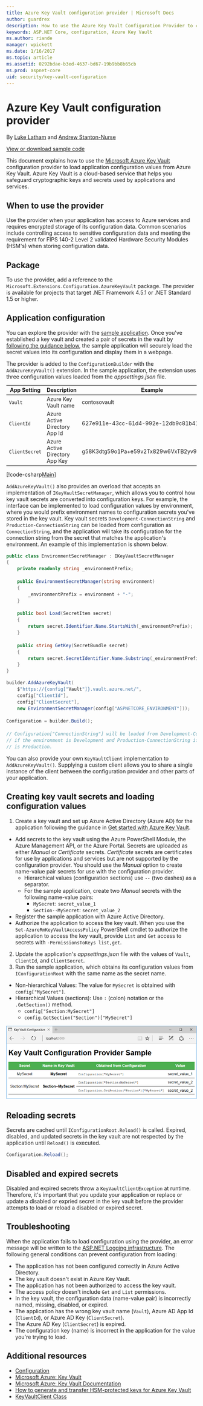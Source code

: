 ```yaml
---
title: Azure Key Vault configuration provider | Microsoft Docs
author: guardrex
description: How to use the Azure Key Vault Configuration Provider to configure an application using name-value pairs loaded at runtime.
keywords: ASP.NET Core, configuration, Azure Key Vault
ms.author: riande
manager: wpickett
ms.date: 1/16/2017
ms.topic: article
ms.assetid: 0292bdae-b3ed-4637-bd67-19b9bb8b65cb
ms.prod: aspnet-core
uid: security/key-vault-configuration
---
```

# Azure Key Vault configuration provider

By [Luke Latham](https://github.com/GuardRex) and [Andrew Stanton-Nurse](https://github.com/anurse)

[View or download sample code](https://github.com/aspnet/Docs/tree/master/aspnetcore/security/key-vault-configuration/sample)

This document explains how to use the [Microsoft Azure Key Vault](https://azure.microsoft.com/en-us/services/key-vault/) configuration provider to load application configuration values from Azure Key Vault. Azure Key Vault is a cloud-based service that helps you safeguard cryptographic keys and secrets used by applications and services.

## When to use the provider
Use the provider when your application has access to Azure services and requires encrypted storage of its configuration data. Common scenarios include controlling access to sensitive configuration data and meeting the requirement for FIPS 140-2 Level 2 validated Hardware Security Modules (HSM's) when storing configuration data.

## Package
To use the provider, add a reference to the `Microsoft.Extensions.Configuration.AzureKeyVault` package. The provider is available for projects that target .NET Framework 4.5.1 or .NET Standard 1.5 or higher.

## Application configuration
You can explore the provider with the [sample application](https://github.com/aspnet/Docs/tree/master/aspnetcore/security/key-vault-configuration/sample). Once you've established a key vault and created a pair of secrets in the vault by [following the guidance below](#creating-key-vault-secrets-and-loading-configuration-values), the sample application will securely load the secret values into its configuration and display them in a webpage.

The provider is added to the `ConfigurationBuilder` with the `AddAzureKeyVault()` extension. In the sample application, the extension uses three configuration values loaded from the *appsettings.json* file.

App Setting | Description | Example
--- | --- | ---
`Vault` | Azure Key Vault name | contosovault
`ClientId` | Azure Active Directory App Id | 627e911e-43cc-61d4-992e-12db9c81b413
`ClientSecret` | Azure Active Directory App Key | g58K3dtg59o1Pa+e59v2Tx829w6VxTB2yv9sv/101di=

[!code-csharp[Main](key-vault-configuration/sample/Startup.cs?name=snippet1&highlight=5,10-13)]

`AddAzureKeyVault()` also provides an overload that accepts an implementation of `IKeyVaultSecretManager`, which allows you to control how key vault secrets are converted into configuration keys. For example, the interface can be implemented to load configuration values by environment, where you would prefix environment names to configuration secrets you've stored in the key vault. Key vault secrets `Development-ConnectionString` and `Production-ConnectionString` can be loaded from configuration as `ConnectionString`, and the application will take its configuration for the connection string from the secret that matches the application's environment. An example of this implementation is shown below.

```csharp
public class EnvironmentSecretManager : IKeyVaultSecretManager
{
    private readonly string _environmentPrefix;

    public EnvironmentSecretManager(string environment)
    {
        _environmentPrefix = environment + "-";
    }

    public bool Load(SecretItem secret)
    {
        return secret.Identifier.Name.StartsWith(_environmentPrefix);
    }

    public string GetKey(SecretBundle secret)
    {
        return secret.SecretIdentifier.Name.Substring(_environmentPrefix.Length);
    }
}
```

```csharp
builder.AddAzureKeyVault(
    $"https://{config["Vault"]}.vault.azure.net/",
    config["ClientId"],
    config["ClientSecret"],
    new EnvironmentSecretManager(config["ASPNETCORE_ENVIRONMENT"]));
    
Configuration = builder.Build();

// Configuration["ConnectionString"] will be loaded from Development-ConnectionString
// if the environment is Development and Production-ConnectionString if the environment 
// is Production.
```

You can also provide your own `KeyVaultClient` implementation to `AddAzureKeyVault()`. Supplying a custom client allows you to share a single instance of the client between the configuration provider and other parts of your application. 

## Creating key vault secrets and loading configuration values
1. Create a key vault and set up Azure Active Directory (Azure AD) for the application following the guidance in [Get started with Azure Key Vault](https://azure.microsoft.com/en-us/documentation/articles/key-vault-get-started/).
  * Add secrets to the key vault using the Azure PowerShell Module, the Azure Management API, or the Azure Portal. Secrets are uploaded as either *Manual* or *Certificate* secrets. *Certificate* secrets are certificates for use by applications and services but are not supported by the configuration provider. You should use the *Manual* option to create name-value pair secrets for use with the configuration provider.
    * Hierarchical values (configuration sections) use `--` (two dashes) as a separator.
    * For the sample application, create two *Manual* secrets with the following name-value pairs:
      * `MySecret`: `secret_value_1`
      * `Section--MySecret`: `secret_value_2`
  * Register the sample application with Azure Active Directory.
  * Authorize the application to access the key vault. When you use the `Set-AzureRmKeyVaultAccessPolicy` PowerShell cmdlet to authorize the application to access the key vault, provide `List` and `Get` access to secrets with `-PermissionsToKeys list,get`.
2. Update the application's *appsettings.json* file with the values of `Vault`, `ClientId`, and `ClientSecret`.
3. Run the sample application, which obtains its configuration values from `IConfigurationRoot` with the same name as the secret name.
  * Non-hierarchical Values: The value for `MySecret` is obtained with `config["MySecret"]`.
  * Hierarchical Values (sections): Use `:` (colon) notation or the `.GetSection()` method.
    * `config["Section:MySecret"]`
    * `config.GetSection("Section")["MySecret"]`

![Browser window showing secret values loaded via the Azure Key Vault Configuration Provider](key-vault-configuration/_static/sample-output.png)

## Reloading secrets
Secrets are cached until `IConfigurationRoot.Reload()` is called. Expired, disabled, and updated secrets in the key vault are not respected by the application until `Reload()` is executed.

```csharp
Configuration.Reload();
```

## Disabled and expired secrets
Disabled and expired secrets throw a `KeyVaultClientException` at runtime. Therefore, it's important that you update your application or replace or update a disabled or expried secret in the key vault before the provider attempts to load or reload a disabled or expired secret.

## Troubleshooting
When the application fails to load configuration using the provider, an error message will be written to the [ASP.NET Logging infrastructure](xref:fundamentals/logging). The following general conditions can prevent configuration from loading:
* The application has not been configured correctly in Azure Active Directory.
* The key vault doesn't exist in Azure Key Vault.
* The application has not been authorized to access the key vault.
* The access policy doesn't include `Get` and `List` permissions.
* In the key vault, the configuration data (name-value pair) is incorrectly named, missing, disabled, or expired.
* The application has the wrong key vault name (`Vault`), Azure AD App Id (`ClientId`), or Azure AD Key (`ClientSecret`).
* The Azure AD Key (`ClientSecret`) is expired.
* The configuration key (name) is incorrect in the application for the value you're trying to load.

## Additional resources
* [Configuration](xref:fundamentals/configuration)
* [Microsoft Azure: Key Vault](https://azure.microsoft.com/en-us/services/key-vault/)
* [Microsoft Azure: Key Vault Documentation](https://docs.microsoft.com/en-us/azure/key-vault/)
* [How to generate and transfer HSM-protected keys for Azure Key Vault](https://docs.microsoft.com/en-us/azure/key-vault/key-vault-hsm-protected-keys)
* [KeyVaultClient Class](https://msdn.microsoft.com/en-us/library/microsoft.azure.keyvault.keyvaultclient.aspx)
